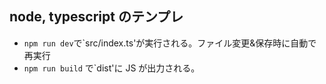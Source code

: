 ## node, typescript のテンプレ

- `npm run dev`で`src/index.ts'が実行される。ファイル変更&保存時に自動で再実行
- `npm run build` で`dist'に JS が出力される。
